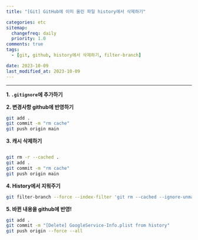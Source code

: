 ```yaml
---
title: "[Git] GitHub에 이미 올린 파일 history에서 삭제하기"

categories: etc
sitemap:
  changefreq: daily
  priority: 1.0
comments: true
tags:
  - [git, github, history에서 삭제하기, filter-branch]

date: 2023-10-09
last_modified_at: 2023-10-09
---
```


---

**1. `.gitignore`에 추가하기**

**2. 변경사항 github에 반영하기**

```bash
git add .
git commit -m "rm cache"
git push origin main
```

**3. 캐시 삭제하기**

```bash

git rm -r --cached .
git add .
git commit -m "rm cache"
git push origin main
```

**4. History에서 지워주기**

```bash
git filter-branch --force --index-filter 'git rm --cached --ignore-unmatch 경로/경로/파일명.확장자' --prune-empty --tag-name-filter cat -- --all
```

**5. 바뀐 내용을 github에 반영!**

```bash
git add .
git commit -m "[Delete] GoogleService-Info.plist from history"
git push origin --force --all
```
